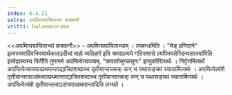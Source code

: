 ```yaml
---
index: 4.4.21
sutra: अपमित्ययाचिताभ्यां कक्कनौ
vritti: balamanorama
---
```


<<अपमित्ययाचिताभ्यां कक्कनौ>> - अपमित्ययाचिताभ्याम् । ल्यबन्धमिति । "मेङ् प्रणिदाने" इत्यस्यमादिंवनिमयार्थकात्उदीचां माहो व्यतिहारे॑ इति क्त्वाप्रत्यये गतिसमासे ल्यपिमयतेरिदन्यतरस्या॑मिति इत्त्वेह्यस्वस्य पिती॑ति तुगागमे अपमित्येत्यव्ययम्, "क्त्वातोसुन्कसुनः" इत्युक्तेरित्यर्थः । निर्वृत्तमित्यर्थे अपमित्येत्यव्ययात्प्रथमान्ताद्याचितशब्दाच्च तृतीयान्तात्कक् कन् च यथासङ्ख्यं स्यातामित्यर्थः । अपमित्येत्यंशे तृतीयान्तत्वाऽसंभवात्प्रथमान्ताद्याचितशब्दाच्च तृतीयान्तात्कक् कन् च यथासङ्ख्यं स्यातामित्यर्थः । अपमित्येत्यंशे तृतीयान्तत्वाऽसंभवात्प्रथमान्तादिति लभ्यते । 